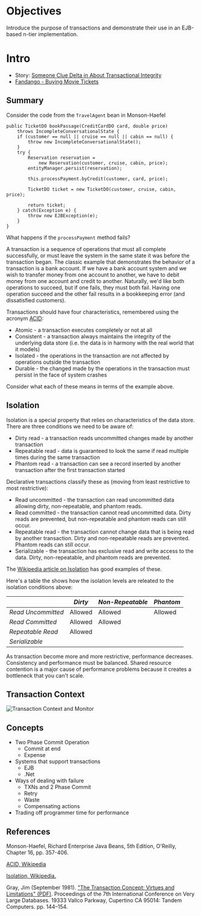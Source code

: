 
# Objectives

Introduce the purpose of transactions and demonstrate their use in an EJB-based n-tier implementation.


# Intro

- Story: [Someone Clue Delta in About Transactional Integrity](http://www.windley.com/archives/2011/05/someone_clue_delta_in_about_transactional_integrity.shtml)
- [Fandango - Buying Movie Tickets](http://www.fandango.com/)


## Summary

Consider the code from the ```TravelAgent``` bean in Monson-Haefel


    public TicketDO bookPassage(CreditCardDO card, double price) 
        throws IncompleteConversationalState {
        if (customer == null || cruise == null || cabin == null) {
            throw new IncompleteConversationalState();
        }
        try {
            Reservation reservation = 
                new Reservation(customer, cruise, cabin, price);
            entityManager.persist(reservation);

            this.processPayment.byCredit(customer, card, price);

            TicketDO ticket = new TicketDO(customer, cruise, cabin, price);

            return ticket;
        } catch(Exception e) {
            throw new EJBException(e);    
        }
    }

What happens if the ```processPayment``` method fails?  
  

A transaction is a sequence of operations that must all complete successfully, or must leave the system in the same state it was before the transaction began.  The classic example that demonstrates the behavior of a transaction is a bank account.  If we have a bank account system and we wish to transfer money from one account to another, we have to debit money from one account and credit to another.  Naturally, we'd like both operations to succeed, but if one fails, they must both fail.  Having one operation succeed and the other fail results in a bookkeeping error (and dissatisfied customers).  

Transactions should have four characteristics, remembered using the acronym [ACID](http://en.wikipedia.org/wiki/ACID):

* Atomic - a transaction executes completely or not at all
* Consistent - a transaction always maintains the integrity of the underlying data store (i.e. the data is in harmony with the real world that it models)
* Isolated - the operations in the transaction are not affected by operations outside the transaction
* Durable - the changed made by the operations in the transaction must persist in the face of system crashes

Consider what each of these means in terms of the example above.

## Isolation

Isolation is a special property that relies on characteristics of the data store.  There are three conditions we need to be aware of:

* Dirty read - a transaction reads uncommitted changes made by another transaction
* Repeatable read - data is guaranteed to look the same if read multiple times during the same transaction
* Phantom read - a transaction can see a record inserted by another transaction after the first transaction started 

Declarative transactions classify these as (moving from least restrictive to most restrictive):

* Read uncommitted - the transaction can read uncommitted data allowing dirty, non-repeatable, and phantom reads.
* Read committed - the transaction cannot read uncommitted data.  Dirty reads are prevented, but non-repeatable and phantom reads can still occur.
* Repeatable read - the transaction cannot change data that is being read by another transaction. Dirty and non-repeatable reads are prevented.  Phantom reads can still occur.
* Serializable - the transaction has exclusive read and write access to the data.  Dirty, non-repeatable, and phantom reads are prevented.

The [Wikipedia article on Isolation](http://en.wikipedia.org/wiki/Isolation_%28database_systems%29) has good examples of these. 

 Here's a table the shows how the isolation levels are releated to the isolation conditions above:

|                    | *Dirty*  | *Non-Repeatable* | *Phantom* |
|----------|-------|----------------|----------|
| *Read Uncommitted* |  Allowed | Allowed          | Allowed   |
| *Read Committed*   |  Allowed | Allowed          |           |
| *Repeatable Read*  |  Allowed |                  |           |
| *Serializable*     |          |                  |           |



As transaction become more and more restrictive, performance decreases.  Consistency and performance must be balanced.   Shared resource contention is a major cause of performance problems because it creates a bottleneck that you can't scale.  


## Transaction Context

![Transaction Context and Monitor](http://farm9.staticflickr.com/8526/8618584819_3dcb797006_o.png)

## Concepts

- Two Phase Commit Operation
    - Commit at end
    - Expense
- Systems that support transactions
    - EJB
	- .Net
- Ways of dealing with failure
	- TXNs and 2 Phase Commit
	- Retry
	- Waste
	- Compensating actions
- Trading off programmer time for performance


## References

Monson-Haefel, Richard Enterprise Java Beans, 5th Edition, O'Reilly, Chapter 16, pp. 357-406.

[ACID, Wikipedia](http://en.wikipedia.org/wiki/ACID)

[Isolation, Wikipedia.](http://en.wikipedia.org/wiki/Isolation_%28database_systems%29)

Gray, Jim (September 1981). ["The Transaction Concept: Virtues and Limitations" (PDF)](http://research.microsoft.com/~gray/papers/theTransactionConcept.pdf). Proceedings of the 7th International Conference on Very Large Databases. 19333 Vallco Parkway, Cupertino CA 95014: Tandem Computers. pp. 144–154. 
